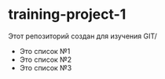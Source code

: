 # training-project-1
Этот репозиторий создан для изучения GIT/

- Это список №1
- Это список №2
- Это список №3
